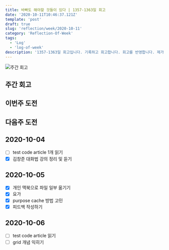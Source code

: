 ```yaml
---
title: 바빠도 해야할 것들이 있다 | 1357-1363일 회고
date: '2020-10-11T10:46:37.121Z'
template: 'post'
draft: true
slug: 'reflection/week/2020-10-11'
category: 'Reflection-Of-Week'
tags:
  - 'Log'
  - 'log-of-week'
description: '1357-1363일 회고입니다. 기록하고 회고합니다. 회고를 반영합니다. 제가 자라는 방식입니다.'
---
```

![주간 회고](https://imgur.com/PwMHNaY.png)



## 주간 회고 


## 이번주 도전

## 다음주 도전


## 2020-10-04
- [ ] test code article 1개 읽기 
- [x] 김창준 대화법 강의 정리 및 듣기 

## 2020-10-05
- [x] 개인 맥북으로 파일 일부 옮기기
- [x] 요가 
- [x] purpose cache 방법 고민 
- [x] 피드백 작성하기 

## 2020-10-06
- [ ] test code article 읽기
- [ ] grid 개념 익히기